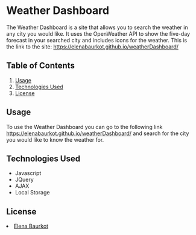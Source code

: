 # Weather Dashboard
The Weather Dashboard is a site that allows you to search the weather in any city you would like. It uses the OpenWeather API to show the five-day forecast in your searched city and includes icons for the weather. This is the link to the site: https://elenabaurkot.github.io/weatherDashboard/

## Table of Contents
<ol>
    <li><a href="#usage">Usage</a></li>
    <li><a href="#technologies">Technologies Used</a></li>
    <li><a href="#license">License</a></li>
</ol>

## Usage 
<a name="usage"></a>
To use the Weather Dashboard you can go to the following link https://elenabaurkot.github.io/weatherDashboard/ and search for the city you would like to know the weather for. 


## Technologies Used
 <a name="technologies"></a>
<ul>
    <li>Javascript</li>
    <li>JQuery</li>
    <li>AJAX</li>
    <li>Local Storage</li>
</ul>

## License 
<a name="license"></a>
   <a href="https://github.com/elenabaurkot" target ="_blank" ><li>Elena Baurkot</li></a>
